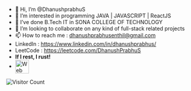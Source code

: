 - 👋 Hi, I’m @DhanushprabhuS
- 👀 I’m interested in programming JAVA | JAVASCRIPT | ReactJS
- 🌱 I’ve done B.Tech IT in SONA COLLEGE OF TECHNOLOGY
- 💞️ I’m looking to collaborate on any kind of full-stack related projects
- 📫 How to reach me : dhanushprabhusenthil@gmail.com
- LinkedIn : https://www.linkedin.com/in/dhanushprabhus/
- LeetCode : https://leetcode.com/DhanushPrabhuS
- **If I rest, I rust!**
-  <img align=center src="https://user-images.githubusercontent.com/26017543/213364962-e9e6b262-0dc8-4cca-9914-7f336340e26d.png" alt="Web" width="36" height="36" />
![Visitor Count](https://profile-counter.glitch.me/{DhanushPrabhuS}/count.svg) 

<!---
DhanushprabhuS/DhanushprabhuS is a ✨ special ✨ repository because its `README.md` (this file) appears on your GitHub profile.
You can click the Preview link to take a look at your changes.
--->
